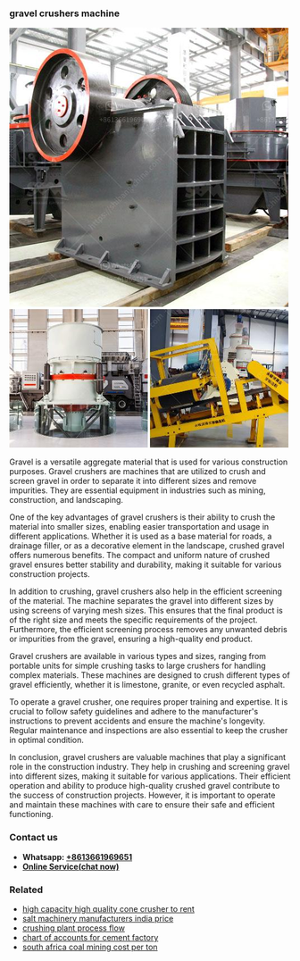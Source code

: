 <h3>gravel crushers machine</h3><img src='1708499563.jpg' alt=''><p>Gravel is a versatile aggregate material that is used for various construction purposes. Gravel crushers are machines that are utilized to crush and screen gravel in order to separate it into different sizes and remove impurities. They are essential equipment in industries such as mining, construction, and landscaping.</p><p>One of the key advantages of gravel crushers is their ability to crush the material into smaller sizes, enabling easier transportation and usage in different applications. Whether it is used as a base material for roads, a drainage filler, or as a decorative element in the landscape, crushed gravel offers numerous benefits. The compact and uniform nature of crushed gravel ensures better stability and durability, making it suitable for various construction projects.</p><p>In addition to crushing, gravel crushers also help in the efficient screening of the material. The machine separates the gravel into different sizes by using screens of varying mesh sizes. This ensures that the final product is of the right size and meets the specific requirements of the project. Furthermore, the efficient screening process removes any unwanted debris or impurities from the gravel, ensuring a high-quality end product.</p><p>Gravel crushers are available in various types and sizes, ranging from portable units for simple crushing tasks to large crushers for handling complex materials. These machines are designed to crush different types of gravel efficiently, whether it is limestone, granite, or even recycled asphalt.</p><p>To operate a gravel crusher, one requires proper training and expertise. It is crucial to follow safety guidelines and adhere to the manufacturer's instructions to prevent accidents and ensure the machine's longevity. Regular maintenance and inspections are also essential to keep the crusher in optimal condition.</p><p>In conclusion, gravel crushers are valuable machines that play a significant role in the construction industry. They help in crushing and screening gravel into different sizes, making it suitable for various applications. Their efficient operation and ability to produce high-quality crushed gravel contribute to the success of construction projects. However, it is important to operate and maintain these machines with care to ensure their safe and efficient functioning.</p><h3>Contact us</h3><ul><li><strong>Whatsapp:&nbsp;<a href="https://wa.me/8613661969651">+8613661969651</a></strong></li><li><a href="https://swt.shibang-china.com/?git&amp;zhl&amp;gravel crushers machine"><strong>Online Service(chat now)</strong></a></li></ul><h3>Related</h3><ul><li><a href='high capacity high quality cone crusher to rent.md'>high capacity high quality cone crusher to rent</a></li><li><a href='salt machinery manufacturers india price.md'>salt machinery manufacturers india price</a></li><li><a href='crushing plant process flow.md'>crushing plant process flow</a></li><li><a href='chart of accounts for cement factory.md'>chart of accounts for cement factory</a></li><li><a href='south africa coal mining cost per ton.md'>south africa coal mining cost per ton</a></li></ul>